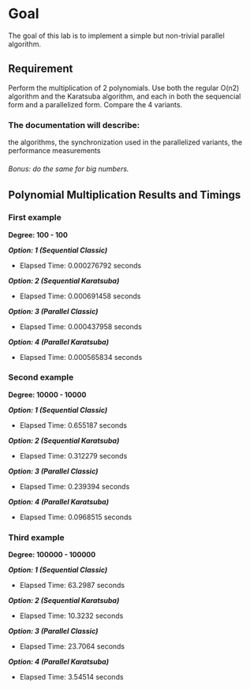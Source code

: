 # Goal

The goal of this lab is to implement a simple but non-trivial parallel algorithm.

## Requirement

Perform the multiplication of 2 polynomials. Use both the regular O(n2) algorithm and the Karatsuba algorithm, and each in both the sequencial form and a parallelized form. Compare the 4 variants.

### The documentation will describe:

the algorithms,
the synchronization used in the parallelized variants,
the performance measurements

###### Bonus: do the same for big numbers.

## Polynomial Multiplication Results and Timings
### First example

**Degree: 100 - 100**

***Option: 1 (Sequential Classic)***
- Elapsed Time: 0.000276792 seconds

***Option: 2 (Sequential Karatsuba)***
- Elapsed Time: 0.000691458 seconds

***Option: 3 (Parallel Classic)***
- Elapsed Time: 0.000437958 seconds

***Option: 4 (Parallel Karatsuba)***
- Elapsed Time: 0.000565834 seconds

### Second example

**Degree: 10000 - 10000**

***Option: 1 (Sequential Classic)***
- Elapsed Time: 0.655187 seconds

***Option: 2 (Sequential Karatsuba)***
- Elapsed Time: 0.312279 seconds

***Option: 3 (Parallel Classic)***
- Elapsed Time: 0.239394 seconds

***Option: 4 (Parallel Karatsuba)***
- Elapsed Time: 0.0968515 seconds

### Third example

**Degree: 100000 - 100000**

***Option: 1 (Sequential Classic)***
- Elapsed Time: 63.2987 seconds

***Option: 2 (Sequential Karatsuba)***
- Elapsed Time: 10.3232 seconds

***Option: 3 (Parallel Classic)***
- Elapsed Time: 23.7064 seconds

***Option: 4 (Parallel Karatsuba)***
- Elapsed Time: 3.54514 seconds